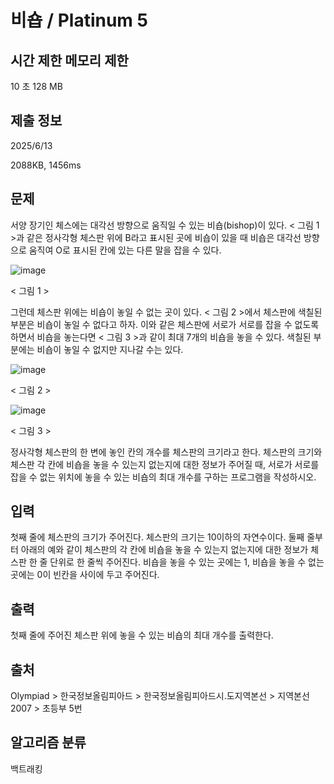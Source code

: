 # 비숍 / Platinum 5
 
## 시간 제한	메모리 제한	
10 초	128 MB	

## 제출 정보
2025/6/13

2088KB, 1456ms

## 문제
서양 장기인 체스에는 대각선 방향으로 움직일 수 있는 비숍(bishop)이 있다. < 그림 1 >과 같은 정사각형 체스판 위에 B라고 표시된 곳에 비숍이 있을 때 비숍은 대각선 방향으로 움직여 O로 표시된 칸에 있는 다른 말을 잡을 수 있다.

![image](https://github.com/user-attachments/assets/f477fcfa-c705-4c08-ad1a-05c045390abb)


< 그림 1 >

그런데 체스판 위에는 비숍이 놓일 수 없는 곳이 있다. < 그림 2 >에서 체스판에 색칠된 부분은 비숍이 놓일 수 없다고 하자. 이와 같은 체스판에 서로가 서로를 잡을 수 없도록 하면서 비숍을 놓는다면 < 그림 3 >과 같이 최대 7개의 비숍을 놓을 수 있다. 색칠된 부분에는 비숍이 놓일 수 없지만 지나갈 수는 있다.

![image](https://github.com/user-attachments/assets/fa31ae88-c032-47eb-a788-666504f96375)

< 그림 2 >

![image](https://github.com/user-attachments/assets/97c63f63-f917-493b-a043-b0451db27cde)

< 그림 3 >


정사각형 체스판의 한 변에 놓인 칸의 개수를 체스판의 크기라고 한다. 체스판의 크기와 체스판 각 칸에 비숍을 놓을 수 있는지 없는지에 대한 정보가 주어질 때, 서로가 서로를 잡을 수 없는 위치에 놓을 수 있는 비숍의 최대 개수를 구하는 프로그램을 작성하시오.

## 입력
첫째 줄에 체스판의 크기가 주어진다. 체스판의 크기는 10이하의 자연수이다. 둘째 줄부터 아래의 예와 같이 체스판의 각 칸에 비숍을 놓을 수 있는지 없는지에 대한 정보가 체스판 한 줄 단위로 한 줄씩 주어진다. 비숍을 놓을 수 있는 곳에는 1, 비숍을 놓을 수 없는 곳에는 0이 빈칸을 사이에 두고 주어진다.

## 출력
첫째 줄에 주어진 체스판 위에 놓을 수 있는 비숍의 최대 개수를 출력한다.

## 출처
Olympiad > 한국정보올림피아드 > 한국정보올림피아드시․도지역본선 > 지역본선 2007 > 초등부 5번

## 알고리즘 분류

백트래킹

